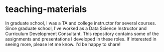 # teaching-materials

In graduate school, I was a TA and college instructor for several courses. Since graduate school, I've worked as a Data Science Instructor and Curriculum Development Consultant. This repository contains some of the assignments and presentations I developed in these roles. If interested in seeing more, please let me know. I'd be happy to share!
